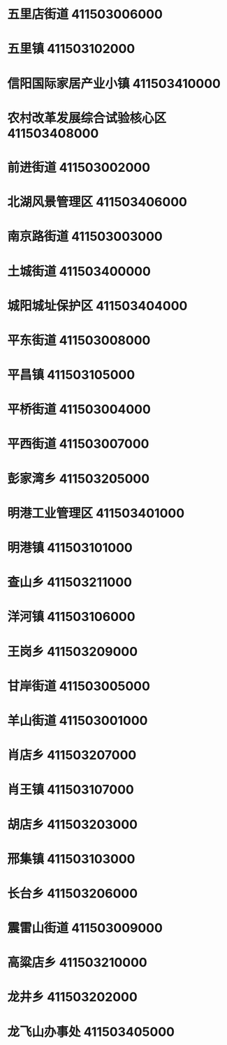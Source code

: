 # 五里店街道 411503006000
# 五里镇 411503102000
# 信阳国际家居产业小镇 411503410000
# 农村改革发展综合试验核心区 411503408000
# 前进街道 411503002000
# 北湖风景管理区 411503406000
# 南京路街道 411503003000
# 土城街道 411503400000
# 城阳城址保护区 411503404000
# 平东街道 411503008000
# 平昌镇 411503105000
# 平桥街道 411503004000
# 平西街道 411503007000
# 彭家湾乡 411503205000
# 明港工业管理区 411503401000
# 明港镇 411503101000
# 查山乡 411503211000
# 洋河镇 411503106000
# 王岗乡 411503209000
# 甘岸街道 411503005000
# 羊山街道 411503001000
# 肖店乡 411503207000
# 肖王镇 411503107000
# 胡店乡 411503203000
# 邢集镇 411503103000
# 长台乡 411503206000
# 震雷山街道 411503009000
# 高粱店乡 411503210000
# 龙井乡 411503202000
# 龙飞山办事处 411503405000
